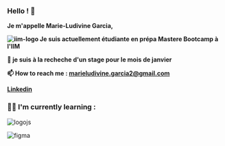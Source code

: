 ### Hello ! 👋

**Je m'appelle Marie-Ludivine Garcia,<br>**

**![iim-logo](https://user-images.githubusercontent.com/117074919/200130461-6e50e701-0360-4ac4-9fe9-376e74aaddf6.png) Je suis actuellement étudiante en prépa Mastere Bootcamp à l'IIM**

**:monocle_face: je suis à la recheche d'un stage pour le mois de janvier** 

 **📫 How to reach me : marieludivine.garcia2@gmail.com** <br>
 
 **[Linkedin](https://www.linkedin.com/in/marie-ludivine-garcia-197b70231/)**
 

### :technologist: I'm currently learning :
![logojs](https://user-images.githubusercontent.com/117074919/200129729-577a11c6-9baa-462e-9c20-d8b3e4d09b8c.png)

![figma](https://user-images.githubusercontent.com/117074919/200130134-49667595-4b3a-4169-988a-55fbcafa685f.png)


<!--
**marieludivine/marieludivine** is a ✨ _special_ ✨ repository because its `README.md` (this file) appears on your GitHub profile.

Here are some ideas to get you started:

- 🔭 I’m currently working on ...
- 🌱 I’m currently learning ...
- 👯 I’m looking to collaborate on ...
- 🤔 I’m looking for help with ...
- 💬 Ask me about ...
- 📫 How to reach me: ...
- 😄 Pronouns: ...
- ⚡ Fun fact: ...
-->

